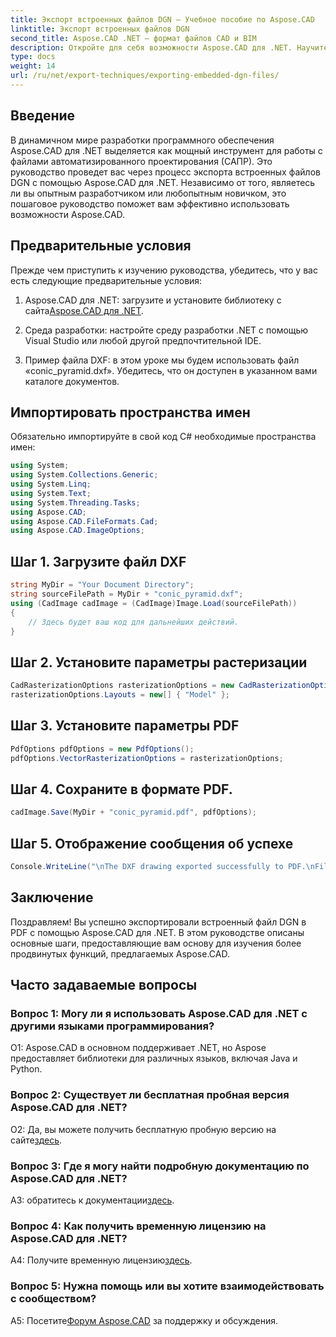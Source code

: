 ```yaml
---
title: Экспорт встроенных файлов DGN — Учебное пособие по Aspose.CAD
linktitle: Экспорт встроенных файлов DGN
second_title: Aspose.CAD .NET — формат файлов CAD и BIM
description: Откройте для себя возможности Aspose.CAD для .NET. Научитесь легко экспортировать встроенные файлы DGN в PDF с помощью этого пошагового руководства.
type: docs
weight: 14
url: /ru/net/export-techniques/exporting-embedded-dgn-files/
---
```

## Введение

В динамичном мире разработки программного обеспечения Aspose.CAD для .NET выделяется как мощный инструмент для работы с файлами автоматизированного проектирования (САПР). Это руководство проведет вас через процесс экспорта встроенных файлов DGN с помощью Aspose.CAD для .NET. Независимо от того, являетесь ли вы опытным разработчиком или любопытным новичком, это пошаговое руководство поможет вам эффективно использовать возможности Aspose.CAD.

## Предварительные условия

Прежде чем приступить к изучению руководства, убедитесь, что у вас есть следующие предварительные условия:

1.  Aspose.CAD для .NET: загрузите и установите библиотеку с сайта[Aspose.CAD для .NET](https://releases.aspose.com/cad/net/).

2. Среда разработки: настройте среду разработки .NET с помощью Visual Studio или любой другой предпочтительной IDE.

3. Пример файла DXF: в этом уроке мы будем использовать файл «conic_pyramid.dxf». Убедитесь, что он доступен в указанном вами каталоге документов.

## Импортировать пространства имен

Обязательно импортируйте в свой код C# необходимые пространства имен:

```csharp
using System;
using System.Collections.Generic;
using System.Linq;
using System.Text;
using System.Threading.Tasks;
using Aspose.CAD;
using Aspose.CAD.FileFormats.Cad;
using Aspose.CAD.ImageOptions;
```

## Шаг 1. Загрузите файл DXF

```csharp
string MyDir = "Your Document Directory";
string sourceFilePath = MyDir + "conic_pyramid.dxf";
using (CadImage cadImage = (CadImage)Image.Load(sourceFilePath))
{
    // Здесь будет ваш код для дальнейших действий.
}
```

## Шаг 2. Установите параметры растеризации

```csharp
CadRasterizationOptions rasterizationOptions = new CadRasterizationOptions();
rasterizationOptions.Layouts = new[] { "Model" };
```

## Шаг 3. Установите параметры PDF

```csharp
PdfOptions pdfOptions = new PdfOptions();
pdfOptions.VectorRasterizationOptions = rasterizationOptions;
```

## Шаг 4. Сохраните в формате PDF.

```csharp
cadImage.Save(MyDir + "conic_pyramid.pdf", pdfOptions);
```

## Шаг 5. Отображение сообщения об успехе

```csharp
Console.WriteLine("\nThe DXF drawing exported successfully to PDF.\nFile saved at " + MyDir);
```

## Заключение

Поздравляем! Вы успешно экспортировали встроенный файл DGN в PDF с помощью Aspose.CAD для .NET. В этом руководстве описаны основные шаги, предоставляющие вам основу для изучения более продвинутых функций, предлагаемых Aspose.CAD.

## Часто задаваемые вопросы

### Вопрос 1: Могу ли я использовать Aspose.CAD для .NET с другими языками программирования?

О1: Aspose.CAD в основном поддерживает .NET, но Aspose предоставляет библиотеки для различных языков, включая Java и Python.

### Вопрос 2: Существует ли бесплатная пробная версия Aspose.CAD для .NET?

 О2: Да, вы можете получить бесплатную пробную версию на сайте[здесь](https://releases.aspose.com/).

### Вопрос 3: Где я могу найти подробную документацию по Aspose.CAD для .NET?

 A3: обратитесь к документации[здесь](https://reference.aspose.com/cad/net/).

### Вопрос 4: Как получить временную лицензию на Aspose.CAD для .NET?

 A4: Получите временную лицензию[здесь](https://purchase.aspose.com/temporary-license/).

### Вопрос 5: Нужна помощь или вы хотите взаимодействовать с сообществом?

 A5: Посетите[Форум Aspose.CAD](https://forum.aspose.com/c/cad/19) за поддержку и обсуждения.